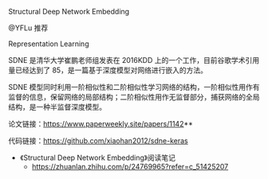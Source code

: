 Structural Deep Network Embedding

@YFLu 推荐

Representation Learning

SDNE 是清华大学崔鹏老师组发表在 2016KDD 上的一个工作，目前谷歌学术引用量已经达到了 85，是一篇基于深度模型对网络进行嵌入的方法。

SDNE 模型同时利用一阶相似性和二阶相似性学习网络的结构，一阶相似性用作有监督的信息，保留网络的局部结构；二阶相似性用作无监督部分，捕获网络的全局结构，是一种半监督深度模型。

论文链接：https://www.paperweekly.site/papers/1142**

代码链接：https://github.com/xiaohan2012/sdne-keras

- 《Structural Deep Network Embedding》阅读笔记
  - https://zhuanlan.zhihu.com/p/24769965?refer=c_51425207
